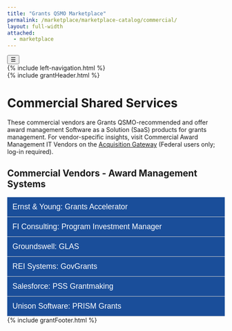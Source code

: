 ```yaml
---
title: "Grants QSMO Marketplace"
permalink: /marketplace/marketplace-catalog/commercial/
layout: full-width
attached:
  - marketplace
---
```


<div class="grid-container">
<button class="menu-toggle" onclick="toggleSidebar()">☰</button>
  <div id="esgms-header" class="grid-row">
    {% include left-navigation.html %}
    <div class="column-left desktop:grid-col-9">
      {% include grantHeader.html %}
      <div class="home-content">
         <h1>Commercial Shared Services</h1>
       <p class="commercial-text">
These commercial vendors are Grants QSMO-recommended and offer award management Software as a Solution (SaaS) products for grants management. For vendor-specific insights, visit Commercial Award Management IT Vendors on the  <a href="https://acquisitiongateway.gov/shared-services/resources/4216?_a%5Eg_nid=440">Acquisition Gateway</a> (Federal users only; log-in required).
    </p>
    <div class="vendors-section">
      <h2>Commercial Vendors - Award Management Systems</h2>
      <div class="accordion-item">
        <button class="accordion-header" onclick="toggleAccordion(this)">
          <span>Ernst & Young: Grants Accelerator</span>
        </button>
        <div class="accordion-panel">
        <div class="vendor-header">
          <img src="{{site.baseurl}}/assets/images/earnts&young.png" alt="EY Logo" class="vendor-logo">
          <h3>Ernst & Young: Grants Accelerator</h3>
        </div>
          <div class="vendor-content">
            <p><strong>Business Type:</strong> Other than Small Business</p>
            <p><strong>System Platform:</strong> Microsoft Power Platform</p>
            <p><strong>Solution Customers:</strong> Canada Mitacs, Navy Judge Advocate General's Corps, Home Energy Efficiency Programmes for Scotland, Hawaii Dept. of Human Services, Illinois Dept. of Health and Family Services, Iowa Economic Development Authority, Hillsborough County, FL, Ventura County, CA, Bergen County, NJ, City of Flint, MI, City of Newark, NJ, Comcast RISE, KY Broadband</p>
            <p><strong>Website:</strong> <a href="https://www.ey.com/en_us/alliances/ey-grants-accelerator">EY Grants Accelerator</a></p>
            <div class="contacts">
              <div style="font-weight: bold;">Contacts:</div>
              <div class="contact">
                <span class="contact-name">Neyousha Jelinski</span><br>
                <span class="contact-name">Amy Fenstermacher</span>
              </div>
              <div class="contact">
                <a href="mailto:neyousha.jelinski@ey.com">neyousha.jelinski@ey.com</a><br>
                <a href="mailto:amy.fenstermacher@ey.com">amy.fenstermacher@ey.com</a>
              </div>
            </div>
            <div class="vendor-icons">
              <span>Available on GSA MAS contract</span>
              <span>FedRAMP Authorized or in Progress</span>
              <span>In Production by Federal Customers</span>
            </div>
          </div>
        </div>
      </div>
          <div class="accordion-item">
        <button class="accordion-header" onclick="toggleAccordion(this)">
          <span>FI Consulting: Program Investment Manager</span>
        </button>
        <div class="accordion-panel">
        <div class="vendor-header">
          <img src="{{site.baseurl}}/assets/images/fl-consulting.png" alt="FI Consulting Logo" class="vendor-logo">
          <h3>FI Consulting: Program Investment Manager</h3>
        </div>
          <div class="vendor-content">
            <p><strong>Business Type:</strong> Small Business</p>
            <p><strong>System Platform:</strong> Microsoft Power Platform</p>
            <p><strong>Solution Customers:</strong> U.S. Small Business Administration, U.S. Dept. of the Treasury - State Small Business Credit Initiative</p>
            <p><strong>Website:</strong> <a href="https://ficonsulting.com/program-investment-manager/">FI Consulting PIM</a></p>
            <div class="contacts">
              <div style="font-weight: bold;">Contacts:</div>
              <div class="contact">
                <span class="contact-name">Victor Zulkoski</span><br>
              </div>
              <div class="contact">
                <a href="mailto:zulkoski@flconsulting.com">zulkoski@flconsulting.com</a>
              </div>
            </div>
            <div class="vendor-icons">
              <span>Available on GSA MAS contract</span>
              <span>FedRAMP Authorized or in Progress</span>
              <span>In Production by Federal Customers</span>
            </div>
          </div>
        </div>
      </div>
      <div class="accordion-item">
        <button class="accordion-header" onclick="toggleAccordion(this)">
          <span>Groundswell: GLAS</span>
        </button>
        <div class="accordion-panel">
         <div class="vendor-header">
          <img src="{{site.baseurl}}/assets/images/groundswell.png" alt="Groundswell Logo" class="vendor-logo">
          <h3>Groundswell: GLAS</h3>
          </div>
          <div class="vendor-content">
            <p><strong>Business Type:</strong> Small Business</p>
            <p><strong>System Platform:</strong> Microsoft Power Platform</p>
            <p><strong>Solution Customers:</strong> U.S. Small Business Administration, U.S. Dept. of the Treasury - State Small Business Credit Initiative</p>
            <p><strong>Website:</strong> <a href="https://gswell.com/">Groundswell</a></p>
            <div class="contacts">
              <div style="font-weight: bold;">Contacts:</div>
              <div class="contact">
                <span class="contact-name">Brad Weldon</span><br>
                <span class="contact-name">Blake Templeman</span>
              </div>
              <div class="contact">
                <a href="mailto:bweldon@gswell.com">bweldon@gswell.com</a><br>
                <a href="mailto:bTempleman@gswell.com">bTempleman@gswell.com</a>
              </div>
            </div>
            <div class="vendor-icons">
              <span>Available on GSA MAS contract</span>
              <span>FedRAMP Authorized or in Progress</span>
              <span>In Production by Federal Customers</span>
            </div>
          </div>
        </div>
      </div>
      <div class="accordion-item">
        <button class="accordion-header" onclick="toggleAccordion(this)">
          <span>REI Systems: GovGrants</span>
        </button>
        <div class="accordion-panel">
        <div class="vendor-header">
          <img src="{{site.baseurl}}/assets/images/rei-systems.png" alt="REI systems Logo" class="vendor-logo">
          <h3>REI Systems: GovGrants</h3>
        </div>
          <div class="vendor-content">
            <p><strong>Business Type:</strong> Other than Small Business</p>
            <p><strong>System Platform:</strong> Salesforce</p>
            <p><strong>Solution Customers:</strong> U.S. Dept. of Veterans Affairs, Inter-American Foundation, Northern Border Regional Commission, Library of Congress, Legal Services Corporation, National Endowment for Democracy, Utah State Board of Education, California Dept. of Education, Washington Office of Superintendent of Public Instruction</p>
            <p><strong>Website:</strong> <a href="https://www.reisystems.com/govgrants/">https://www.reisystems.com/govgrants/</a></p>
            <div class="contacts">
              <div style="font-weight: bold;">Contacts:</div>
              <div class="contact">
                <span class="contact-name">Mayak Jain</span><br>
                <span class="contact-name">Heather Morgon</span>
              </div>
              <div class="contact">
                <a href="mailto:mjain@reisystems.com">mjain@reisystems.com</a><br>
                <a href="mailto:hmorgon@reisystems.com">hmorgon@reisystems.com</a>
              </div>
            </div>
            <div class="vendor-icons">
              <span>Available on GSA MAS contract</span>
              <span>FedRAMP Authorized or in Progress</span>
              <span>In Production by Federal Customers</span>
            </div>
          </div>
        </div>
      </div>
      <div class="accordion-item">
        <button class="accordion-header" onclick="toggleAccordion(this)">
          <span>Salesforce: PSS Grantmaking</span>
        </button>
        <div class="accordion-panel">
         <div class="vendor-header">
          <img src="{{site.baseurl}}/assets/images/salesforce.png" alt="Salesforce Logo" class="vendor-logo">
          <h3>Salesforce: PSS Grantmaking</h3>
         </div>
          <div class="vendor-content">
            <p><strong>Business Type:</strong> Other than Small Business</p>
            <p><strong>System Platform:</strong> Salesforce</p>
            <p><strong>Solution Customers:</strong> Centers for Disease Control and Prevention - Epidemiology and Laboratory Capacity Program, Bureau of Indian Affairs - Branch of Tribal Climate Resilience, Health Resources and Services Administration - Health Systems Bureau, U. S. Dept. of Energy - Office of Clean Energy Demonstrations</p>
            <p><strong>Website:</strong> <a href="https://www.salesforce.com/government/solutions/">https://www.salesforce.com/government/solutions/</a></p>
            <div class="contacts">
              <div style="font-weight: bold;">Contacts:</div>
              <div class="contact">
                <span class="contact-name">Paul Barolet</span><br>
                <span class="contact-name">Lidsay Lofton</span><br>
                <span class="contact-name">Jennifer Ward</span><br>
                <span class="contact-name">Shelby Klvett</span>
              </div>
              <div class="contact">
                <a href="mailto:pbarolet@salesforce.com">pbarolet@salesforce.com</a><br>
                <a href="mailto:llofton@salesforce.com">llofton@salesforce.com</a><br>
                <a href="mailto:jennifer.ward@salesforce.com">jennifer.ward@salesforce.com</a><br>
                <a href="mailto:sklvett@salesforce.com">sklvett@salesforce.com</a>
              </div>
            </div>
            <div class="vendor-icons">
              <span>Available on GSA MAS contract</span>
              <span>FedRAMP Authorized or in Progress</span>
              <span>In Production by Federal Customers</span>
            </div>
          </div>
        </div>
      </div>
      <div class="accordion-item">
        <button class="accordion-header" onclick="toggleAccordion(this)">
          <span>Unison Software: PRISM Grants</span>
        </button>
        <div class="accordion-panel">
          <div class="vendor-header">
            <img src="{{site.baseurl}}/assets/images/unison.png" alt="Unison Logo" class="vendor-logo">
            <h3>Unison Software: PRISM Grants</h3>
          </div>
          <div class="vendor-content">
            <p><strong>Business Type:</strong> Other than Small Business</p>
            <p><strong>System Platform:</strong> PRISM</p>
            <p><strong>Solution Customers:</strong> U.S. Dept. of Energy, Nuclear Regulatory Commission, U.S. Dept. of Transportation - Pipeline and HazMat Safety Administration, and multiple U.S. Dept. of Defense/Intel Organizations</p>
            <p><strong>Website:</strong> <a href="https://www.unisonglobal.com/product/financial-assistance">https://www.unisonglobal.com/product/financial-assistance</a></p>
            <div class="contacts">
              <div style="font-weight: bold;">Contacts:</div>
              <div class="contact">
                <span class="contact-name">Matt Nace</span><br>
                <span class="contact-name">Robert Crossett</span><br>
                <span class="contact-name">Meghan Abell</span>
              </div>
              <div class="contact">
                <a href="mailto:contract@unisonglobal.com">contract@unisonglobal.com</a><br>
                <a href="mailto:Rober.Crossett@unisonglobal.com">Rober.Crossett@unisonglobal.com</a><br>
                <a href="mailto:Meghan.Abell@unisonglobal.com">Meghan.Abell@unisonglobal.com</a>
              </div>
            </div>
            <div class="vendor-icons">
              <span>Available on GSA MAS contract</span>
              <span>FedRAMP Authorized or in Progress</span>
              <span>In Production by Federal Customers</span>
            </div>
          </div>
        </div>
      </div>
      {% include grantFooter.html %}
    </div>
  </div>
</div>
<script>
  function toggleAccordion(button) {
    const panel = button.nextElementSibling;
    button.classList.toggle('open');
    if (panel.style.display === "block") {
      panel.style.display = "none";
    } else {
      panel.style.display = "block";
    }
  }
</script>

<style>
.accordion-item {
  border-bottom: 1px solid #ccc;
}

.accordion-header {
  background: #1a4e9a;
  font-size: 1.1rem;
  padding: 0.75rem;
  width: 100%;
  text-align: left;
  border: none;
  cursor: pointer;
  display: flex;
  align-items: center;
  gap: 1rem;
  color:#fff
}

.accordion-panel {
  display: none;
  padding: 1rem;
  background-color: #ffffff;
}

.vendor-logo {
  height: 40px;
  width: auto;
}
</style>